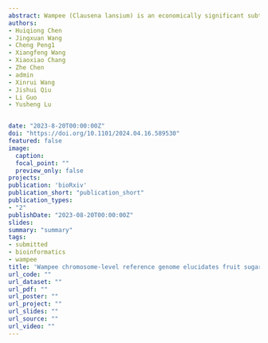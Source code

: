 ```yaml
---
abstract: Wampee (Clausena lansium) is an economically significant subtropical fruit tree widely cultivated in Southern China. High-quality genomic resources are unavailable, but they are essential for functional genomics and germplasm enhancement of wampee. Here, we provide a chromosome-level genome sequence for the wampee cultivar JinFeng and a population genomic analysis of 266 accessions. The 297.1 Mb wampee genome, containing nine chromosomes with a scaffold N50 of 29.2 Mb and encoding 23,468 protein-coding genes, showed a significant improvement over the previous version. We dissected the wampee population structure and genetic differentiation in China using population genomic analysis, which detected 110 and 671 genes under a selective sweep associated with sour and sweet wampee evolution in domesticated clones, respectively. Homozygous non-synonymous single nucleotide polymorphisms are likely associated with fruit flavor differentiation. A genome-wide association study identified 220 remarkable marker-trait associations for total acid content, harboring 289 genes encoding transcription factors, transporters, and enzymes involved in sugar and acid metabolism, which are potentially useful for sour and sweet taste development in wampee fruit. Furthermore, the ethylene response factor family gene ClERF061 and the SWEET family gene ClSWEET7 were identified. Linkage assessment between the relative expression levels of ClERF061 or ClSWEET7 and the total acid/total sugar contents implied their potential involvement in sugar-acid metabolism in wampee fruits. High-quality genome resources are valuable for expediting wampee research and genome-assisted breeding.
authors:
- Huiqiong Chen
- Jingxuan Wang
- Cheng Peng1
- Xiangfeng Wang
- Xiaoxiao Chang
- Zhe Chen
- admin
- Xinrui Wang
- Jishui Qiu
- Li Guo
- Yusheng Lu


date: "2023-8-20T00:00:00Z"
doi: "https://doi.org/10.1101/2024.04.16.589530"
featured: false
image:
  caption:
  focal_point: ""
  preview_only: false
projects:
publication: 'bioRxiv'
publication_short: "publication_short"
publication_types:
- "2"
publishDate: "2023-08-20T00:00:00Z"
slides:
summary: "summary"
tags:
- submitted
- bioinformatics
- wampee
title: 'Wampee chromosome-level reference genome elucidates fruit sugar-acid metabolism'
url_code: ""
url_dataset: ""
url_pdf: ""
url_poster: ""
url_project: ""
url_slides: ""
url_source: ""
url_video: ""
---
```


